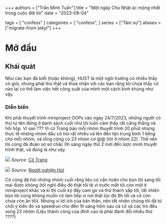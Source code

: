 +++
authors = ["Trần Minh Tuấn"]
title = "Một ngày Chủ Nhật ác mộng nhất trong cuộc đời tôi"
date = "2023-08-04"

tags = [
    "confess"
]
categories = [
    "confess",
]
series = ["Tâm sự"]
aliases = ["migrate-from-jekyl"]
+++

# Mở đầu

## Khái quát

Như các bạn đã biết (hoặc không), HUST là một ngôi trường có nhiều thầy cô giỏi, nhưng phải thú thật và thừa nhận với các bạn rằng tôi chưa thấy cô nào lại có thể làm việc hết công suất của mình một cách kinh khủng như vậy. 

### Diễn biến

Khi phải thuyết trình miniproject OOPs vào ngày 24/7/2023, những người có thứ tự tên đứng ở danh sách cuối như tôi luôn cảm thấy rất căng thẳng và hồi hộp. Vì sao ??? Vì cô Trang bảo mỗi nhóm thuyết trình 20 phút nhưng thực tế những nhóm đầu cô hỏi rất nhiều và lên đến tận trung bình 1 tiếng cho mỗi nhóm, và tổng cộng có 23 nhóm cơ @@ (tôi ở nhóm 22). Thế nên tôi cũng đã đoán sơ sơ chắc 0h sáng ngày thứ 2 mới đến lược mình thuyết trình thật, và đúng là như vậy.

![](https://scontent.fhan2-4.fna.fbcdn.net/v/t39.30808-6/362659294_10224952936303170_1498793049418754813_n.jpg?stp=cp6_dst-jpg&_nc_cat=100&cb=99be929b-59f725be&ccb=1-7&_nc_sid=8bfeb9&_nc_ohc=uJB5KkOTXUYAX9iryth&_nc_ht=scontent.fhan2-4.fna&oh=00_AfCpEmyycQSl55VtP3YR-OvBhSEaMzV9Kr3agGTrwR-VHA&oe=64D21ADC)
*Source:* [Cô Trang](https://www.facebook.com/trangntt.it/posts/pfbid02gcKc9PKAJg47RkQW2b7hGGEEqTqU3VchwYcyiYf2i8fuADjmFQqcDgxKYDJhSSJjl)

![](https://scontent.fhan2-5.fna.fbcdn.net/v/t39.30808-6/362304092_299762719239827_6250837665715199078_n.jpg?stp=cp6_dst-jpg&_nc_cat=109&cb=99be929b-59f725be&ccb=1-7&_nc_sid=8bfeb9&_nc_ohc=-L41D8YeaXcAX_yPWBx&_nc_ht=scontent.fhan2-5.fna&oh=00_AfC6rXTSV_SJ-vcegVaagGcjRZT_N18eiEHds3FT5tpWRA&oe=64D19F79)
*Source:* [Người nghiện Hút](https://www.facebook.com/aidsk66bk/posts/pfbid0GAEFtxynrjwwNmqkScxjo7BZqAnsaJ1sBF5DafmPj7qsinxaKRqs65n2eAsZHhYyl)

Cô cũng đã hỏi những nhóm cuối rằng liệu có cần hoãn cho bọn tôi sang tối mai được không (tôi nghĩ điều đó thật tồi tệ vì trước mắt tôi còn một ít miniproject khác và kì thi cuối kỳ đầy cam go và thử thách sắp tới, tất nhiên bọn tôi cũng không muốn cô làm tiếp vì nói thật lúc đó 9h tối và cô còn chưa còn ăn tối). Nhưng vì lợi ích của bản thân, nên tất nhiên chúng tôi đã từ chối ý kiến đó và speedrun cho đến 1h sáng hôm sau cả cô và các trò đều xong 23 nhóm (Liệu thành công của đỉnh cao là phải đánh đổi nhiều thứ ????)